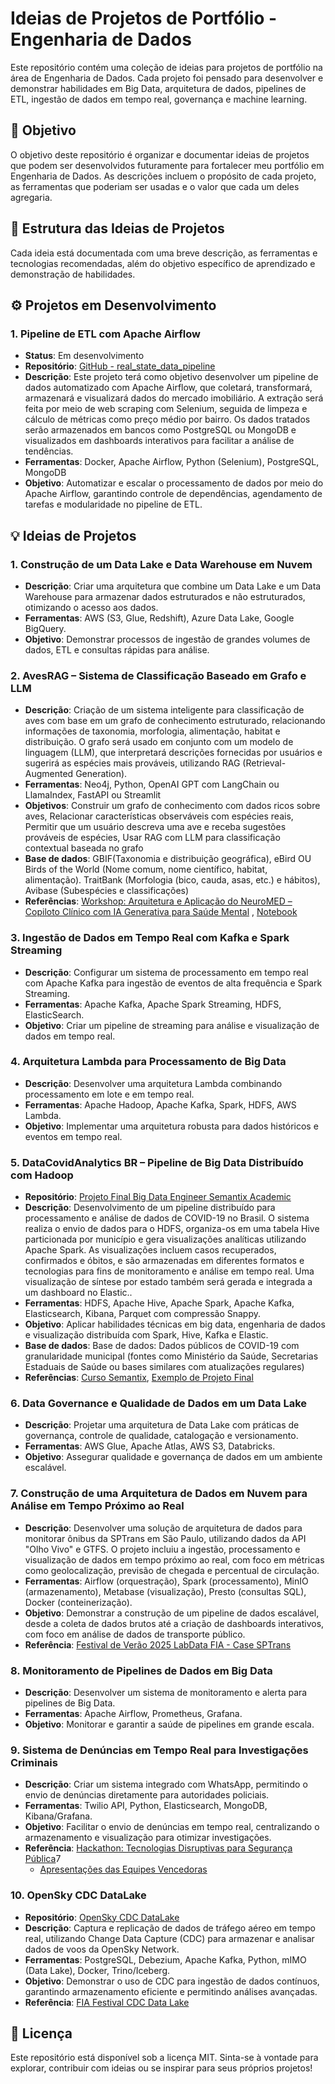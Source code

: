 # Ideias de Projetos de Portfólio - Engenharia de Dados

Este repositório contém uma coleção de ideias para projetos de portfólio na área de Engenharia de Dados. Cada projeto foi pensado para desenvolver e demonstrar habilidades em Big Data, arquitetura de dados, pipelines de ETL, ingestão de dados em tempo real, governança e machine learning.

## 🎯 Objetivo

O objetivo deste repositório é organizar e documentar ideias de projetos que podem ser desenvolvidos futuramente para fortalecer meu portfólio em Engenharia de Dados. As descrições incluem o propósito de cada projeto, as ferramentas que poderiam ser usadas e o valor que cada um deles agregaria.

## 📁 Estrutura das Ideias de Projetos

Cada ideia está documentada com uma breve descrição, as ferramentas e tecnologias recomendadas, além do objetivo específico de aprendizado e demonstração de habilidades.

## ⚙️ Projetos em Desenvolvimento

### 1. **Pipeline de ETL com Apache Airflow**
   - **Status**: Em desenvolvimento
   - **Repositório**: [GitHub - real_state_data_pipeline](https://github.com/rafaelladuarte/real_state_data_pipeline)
   - **Descrição**: Este projeto terá como objetivo desenvolver um pipeline de dados automatizado com Apache Airflow, que coletará, transformará, armazenará e visualizará dados do mercado imobiliário. A extração será feita por meio de web scraping com Selenium, seguida de limpeza e cálculo de métricas como preço médio por bairro. Os dados tratados serão armazenados em bancos como PostgreSQL ou MongoDB e visualizados em dashboards interativos para facilitar a análise de tendências.
   - **Ferramentas**: Docker, Apache Airflow, Python (Selenium), PostgreSQL, MongoDB
   - **Objetivo**: Automatizar e escalar o processamento de dados por meio do Apache Airflow, garantindo controle de dependências, agendamento de tarefas e modularidade no pipeline de ETL.

## 💡 Ideias de Projetos

### 1. **Construção de um Data Lake e Data Warehouse em Nuvem**
   - **Descrição**: Criar uma arquitetura que combine um Data Lake e um Data Warehouse para armazenar dados estruturados e não estruturados, otimizando o acesso aos dados.
   - **Ferramentas**: AWS (S3, Glue, Redshift), Azure Data Lake, Google BigQuery.
   - **Objetivo**: Demonstrar processos de ingestão de grandes volumes de dados, ETL e consultas rápidas para análise.

### 2. **AvesRAG – Sistema de Classificação Baseado em Grafo e LLM**
   - **Descrição**: Criação de um sistema inteligente para classificação de aves com base em um grafo de conhecimento estruturado, relacionando informações de taxonomia, morfologia, alimentação, habitat e distribuição. O grafo será usado em conjunto com um modelo de linguagem (LLM), que interpretará descrições fornecidas por usuários e sugerirá as espécies mais prováveis, utilizando RAG (Retrieval-Augmented Generation).
   - **Ferramentas**: Neo4j, Python, OpenAI GPT com LangChain ou LlamaIndex, FastAPI ou Streamlit
   - **Objetivos**: Construir um grafo de conhecimento com dados ricos sobre aves, Relacionar características observáveis com espécies reais, Permitir que um usuário descreva uma ave e receba sugestões prováveis de espécies, Usar RAG com LLM para classificação contextual baseada no grafo
   - **Base de dados**: GBIF(Taxonomia e distribuição geográfica), eBird OU Birds of the World (Nome comum, nome científico, habitat, alimentação). TraitBank (Morfologia (bico, cauda, asas, etc.) e hábitos), Avibase (Subespécies e classificações)
   - **Referências**: [Workshop: Arquitetura e Aplicação do NeuroMED – Copiloto Clínico com IA Generativa para Saúde Mental](https://www.youtube.com/watch?v=f5z2HPL47A4) , [Notebook](https://colab.research.google.com/drive/1HcSGQ7-is11czhfje5O-tMAaWtzUPZfh)

### 3. **Ingestão de Dados em Tempo Real com Kafka e Spark Streaming**
   - **Descrição**: Configurar um sistema de processamento em tempo real com Apache Kafka para ingestão de eventos de alta frequência e Spark Streaming.
   - **Ferramentas**: Apache Kafka, Apache Spark Streaming, HDFS, ElasticSearch.
   - **Objetivo**: Criar um pipeline de streaming para análise e visualização de dados em tempo real.

### 4. **Arquitetura Lambda para Processamento de Big Data**
   - **Descrição**: Desenvolver uma arquitetura Lambda combinando processamento em lote e em tempo real.
   - **Ferramentas**: Apache Hadoop, Apache Kafka, Spark, HDFS, AWS Lambda.
   - **Objetivo**: Implementar uma arquitetura robusta para dados históricos e eventos em tempo real.

### 5. **DataCovidAnalytics BR – Pipeline de Big Data Distribuído com Hadoop**
   - **Repositório**: [Projeto Final Big Data Engineer Semantix Academic](https://github.com/rafaelladuarte/covid_big_data_enginner_semantix_final_project)
   - **Descrição**:  Desenvolvimento de um pipeline distribuído para processamento e análise de dados de COVID-19 no Brasil. O sistema realiza o envio de dados para o HDFS, organiza-os em uma tabela Hive particionada por município e gera visualizações analíticas utilizando Apache Spark. As visualizações incluem casos recuperados, confirmados e óbitos, e são armazenadas em diferentes formatos e tecnologias para fins de monitoramento e análise em tempo real. Uma visualização de síntese por estado também será gerada e integrada a um dashboard no Elastic..
   - **Ferramentas**: HDFS, Apache Hive, Apache Spark, Apache Kafka, Elasticsearch, Kibana, Parquet com compressão Snappy.
   - **Objetivo**: Aplicar habilidades técnicas em big data, engenharia de dados e visualização distribuída com Spark, Hive, Kafka e Elastic.
   - **Base de dados**: Base de dados: Dados públicos de COVID-19 com granularidade municipal (fontes como Ministério da Saúde, Secretarias Estaduais de Saúde ou bases similares com atualizações regulares)
   - **Referências**: [Curso Semantix](https://github.com/rafaelladuarte/big_data_engineer_sematix), [Exemplo de Projeto Final](https://github.com/cicerooficial/projeto-final-big-data-enginner-sematix#enviar-os-dados-para-o-hdfs)

### 6. **Data Governance e Qualidade de Dados em um Data Lake**
   - **Descrição**: Projetar uma arquitetura de Data Lake com práticas de governança, controle de qualidade, catalogação e versionamento.
   - **Ferramentas**: AWS Glue, Apache Atlas, AWS S3, Databricks.
   - **Objetivo**: Assegurar qualidade e governança de dados em um ambiente escalável.

### 7.  **Construção de uma Arquitetura de Dados em Nuvem para Análise em Tempo Próximo ao Real**
   - **Descrição**: Desenvolver uma solução de arquitetura de dados para monitorar ônibus da SPTrans em São Paulo, utilizando dados da API "Olho Vivo" e GTFS. O projeto incluiu a ingestão, processamento e visualização de dados em tempo próximo ao real, com foco em métricas como geolocalização, previsão de chegada e percentual de circulação.
   - **Ferramentas**: Airflow (orquestração), Spark (processamento), MinIO (armazenamento), Metabase (visualização), Presto (consultas SQL), Docker (conteinerização).
   - **Objetivo**: Demonstrar a construção de um pipeline de dados escalável, desde a coleta de dados brutos até a criação de dashboards interativos, com foco em análise de dados de transporte público.
   - **Referência**: [Festival de Verão 2025 LabData FIA - Case SPTrans](https://www.youtube.com/watch?v=cLL5gppwwqA&list=PLkaqDF7JQGzLGWL6_0ZqYlEIgAqQJag5Q&index=16)

### 8. **Monitoramento de Pipelines de Dados em Big Data**
   - **Descrição**: Desenvolver um sistema de monitoramento e alerta para pipelines de Big Data.
   - **Ferramentas**: Apache Airflow, Prometheus, Grafana.
   - **Objetivo**: Monitorar e garantir a saúde de pipelines em grande escala.

### 9. **Sistema de Denúncias em Tempo Real para Investigações Criminais**
   - **Descrição**: Criar um sistema integrado com WhatsApp, permitindo o envio de denúncias diretamente para autoridades policiais.
   - **Ferramentas**: Twilio API, Python, Elasticsearch, MongoDB, Kibana/Grafana.
   - **Objetivo**: Facilitar o envio de denúncias em tempo real, centralizando o armazenamento e visualização para otimizar investigações.
   - **Referência**: [Hackathon: Tecnologias Disruptivas para Segurança Pública](https://www.gov.br/mj/pt-br/assuntos/sua-seguranca/seguranca-publica/hackathon-tecnologias-disruptivas-para-seguranca-publica)7
      - [Apresentações das Equipes Vencedoras](https://www.gov.br/mj/pt-br/assuntos/sua-seguranca/seguranca-publica/confira-as-apresentacoes-das-equipes)

### 10. **OpenSky CDC DataLake**
   - **Repositório**: [OpenSky CDC DataLake](https://github.com/rafaelladuarte/opensky-cdc-datalake)
   - **Descrição**: Captura e replicação de dados de tráfego aéreo em tempo real, utilizando Change Data Capture (CDC) para armazenar e analisar dados de voos da OpenSky Network.
   - **Ferramentas**: PostgreSQL, Debezium, Apache Kafka, Python, mIMO (Data Lake), Docker, Trino/Iceberg.
   - **Objetivo**: Demonstrar o uso de CDC para ingestão de dados contínuos, garantindo armazenamento eficiente e permitindo análises avançadas.
   - **Referência**: [FIA Festival CDC Data Lake](https://github.com/Labdata-FIA/fia-vestival-cdc-lake)


## 📄 Licença

Este repositório está disponível sob a licença MIT. Sinta-se à vontade para explorar, contribuir com ideias ou se inspirar para seus próprios projetos!
